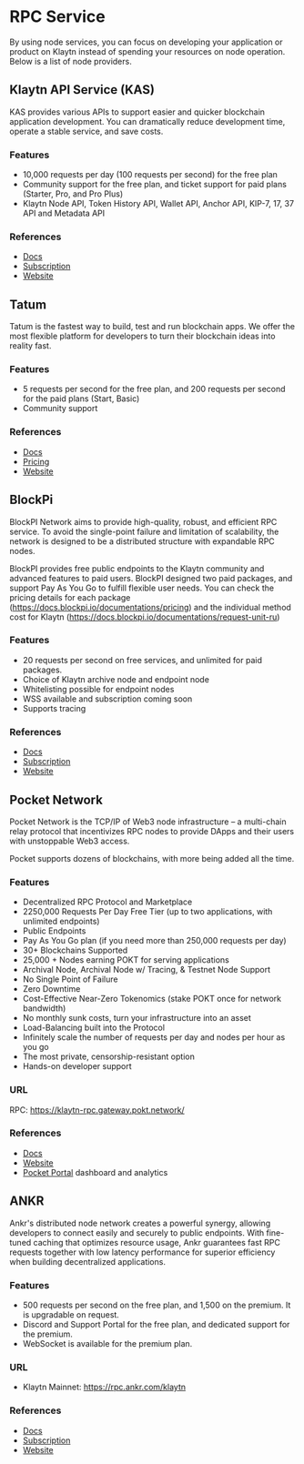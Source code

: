 # RPC Service

By using node services, you can focus on developing your application or product on Klaytn instead of spending your resources on node operation. Below is a list of node providers.

## Klaytn API Service (KAS)

KAS provides various APIs to support easier and quicker blockchain application development. You can dramatically reduce development time, operate a stable service, and save costs.

### Features

* 10,000 requests per day (100 requests per second) for the free plan
* Community support for the free plan, and ticket support for paid plans (Starter, Pro, and Pro Plus)
* Klaytn Node API, Token History API, Wallet API, Anchor API, KIP-7, 17, 37 API and Metadata API

### References

* [Docs](https://www.klaytnapi.com/en/resource/docs/readme)
* [Subscription](https://www.klaytnapi.com/en/landing/pricings)
* [Website](https://www.klaytnapi.com/en/landing/main)

## Tatum

Tatum is the fastest way to build, test and run blockchain apps. We offer the most flexible platform for developers to turn their blockchain ideas into reality fast.

### Features

* 5 requests per second for the free plan, and 200 requests per second for the paid plans (Start, Basic)
* Community support

### References

* [Docs](https://apidoc.tatum.io/tag/Klaytn?\_gl=1\*1dhfv8u\*\_ga\*MzY5NDMyNzg5LjE2NDQ1NTk1MzA.\*\_ga\_BH6F6RKJW6\*MTY2MjAxNDQ0OS4xNy4xLjE2NjIwMTQ2MTQuMjQuMC4w)
* [Pricing](https://tatum.io/pricing)
* [Website](https://tatum.io/)

## BlockPi

BlockPI Network aims to provide high-quality, robust, and efficient RPC service. To avoid the single-point failure and limitation of scalability, the network is designed to be a distributed structure with expandable RPC nodes.

BlockPI provides free public endpoints to the Klaytn community and advanced features to paid users.  BlockPI designed two paid packages, and support Pay As You Go to fulfill flexible user needs. You can check the pricing details for each package (https://docs.blockpi.io/documentations/pricing) and the individual method cost for Klaytn  (https://docs.blockpi.io/documentations/request-unit-ru)

### Features

* 20 requests per second on free services, and unlimited for paid packages.
* Choice of Klaytn archive node and endpoint node
* Whitelisting possible for endpoint nodes
* WSS available and subscription coming soon
* Supports tracing

### References

* [Docs](https://docs.blockpi.io/)
* [Subscription](https://dashboard.blockpi.io/wallet/overview)
* [Website](https://blockpi.io/)

## Pocket Network

Pocket Network is the TCP/IP of Web3 node infrastructure – a multi-chain relay protocol that incentivizes RPC nodes to provide DApps and their users with unstoppable Web3 access.

Pocket supports dozens of blockchains, with more being added all the time.

### Features

* Decentralized RPC Protocol and Marketplace
* 2250,000 Requests Per Day Free Tier (up to two applications, with unlimited endpoints)
* Public Endpoints
* Pay As You Go plan (if you need more than 250,000 requests per day)
* 30+ Blockchains Supported
* 25,000 + Nodes earning POKT for serving applications
* Archival Node, Archival Node w/ Tracing, & Testnet Node Support
* No Single Point of Failure
* Zero Downtime
* Cost-Effective Near-Zero Tokenomics (stake POKT once for network bandwidth)
* No monthly sunk costs, turn your infrastructure into an asset
* Load-Balancing built into the Protocol
* Infinitely scale the number of requests per day and nodes per hour as you go
* The most private, censorship-resistant option
* Hands-on developer support

### URL

RPC: https://klaytn-rpc.gateway.pokt.network/

### References

* [Docs](https://docs.pokt.network/api-docs/klaytn-evm/#/)
* [Website](https://docs.pokt.network/)
* [Pocket Portal](https://bit.ly/ETHorg\_POKTportal) dashboard and analytics

## ANKR

Ankr's distributed node network creates a powerful synergy, allowing developers to connect easily and securely to public endpoints. With fine-tuned caching that optimizes resource usage, Ankr guarantees fast RPC requests together with low latency performance for superior efficiency when building decentralized applications.

### Features

* 500 requests per second on the free plan, and 1,500 on the premium. It is upgradable on request.
* Discord and Support Portal for the free plan, and dedicated support for the premium.
* WebSocket is available for the premium plan.

### URL

* Klaytn Mainnet: https://rpc.ankr.com/klaytn

### References

* [Docs](https://www.ankr.com/docs/build-blockchain/overview)
* [Subscription](https://www.ankr.com/rpc/pricing/)
* [Website](https://www.ankr.com/rpc/)